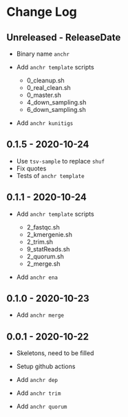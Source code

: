 # Change Log

## Unreleased - ReleaseDate

* Binary name `anchr`

* Add `anchr template` scripts
  * 0_cleanup.sh
  * 0_real_clean.sh
  * 0_master.sh
  * 4_down_sampling.sh
  * 6_down_sampling.sh

* Add `anchr kunitigs`

## 0.1.5 - 2020-10-24

* Use `tsv-sample` to replace `shuf`
* Fix quotes
* Tests of `anchr template`

## 0.1.1 - 2020-10-24

* Add `anchr template` scripts
  * 2_fastqc.sh
  * 2_kmergenie.sh
  * 2_trim.sh
  * 9_statReads.sh
  * 2_quorum.sh
  * 2_merge.sh

* Add `anchr ena`

## 0.1.0 - 2020-10-23

* Add `anchr merge`

## 0.0.1 - 2020-10-22

* Skeletons, need to be filled
* Setup github actions

* Add `anchr dep`
* Add `anchr trim`
* Add `anchr quorum`

